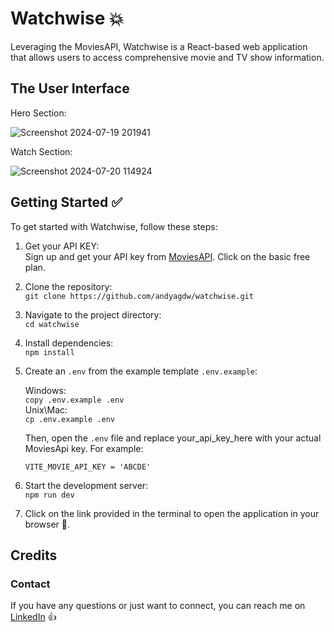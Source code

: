 # Watchwise 💥

Leveraging the MoviesAPI, Watchwise is a React-based web application that allows users to
access comprehensive movie and TV show information.

## The User Interface

Hero Section: <br>

![Screenshot 2024-07-19 201941](https://github.com/user-attachments/assets/954ac4a7-3fd6-4c63-a261-16fd97d6fcb6)

Watch Section: <br>

![Screenshot 2024-07-20 114924](https://github.com/user-attachments/assets/c67adb06-97e1-4ba3-9ed3-c85284983fa8)

## Getting Started ✅

To get started with Watchwise, follow these steps:

1. Get your API KEY: <br>
 Sign up and get your API key from [MoviesAPI](https://rapidapi.com/elisbushaj2/api/movies-api14/pricing). Click on the basic free plan.
2. Clone the repository: <br> 
    `git clone https://github.com/andyagdw/watchwise.git`
3. Navigate to the project directory: <br>
    `cd watchwise`
4. Install dependencies: <br>
    `npm install`
5. Create an `.env` from the example template `.env.example`:

    Windows: <br>
    `copy .env.example .env` <br>
    Unix\Mac: <br>
    `cp .env.example .env`

    Then, open the `.env` file and replace your_api_key_here with your actual MoviesApi key. For example:

    `VITE_MOVIE_API_KEY = 'ABCDE'`
 
6. Start the development server: <br>
    `npm run dev`

7. Click on the link provided in the terminal to open the application in your browser 🚀.

## Credits
### Contact

If you have any questions or just want to connect, you can reach me on [LinkedIn](https://uk.linkedin.com/in/andyagyeidwumah) 👍
